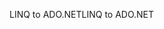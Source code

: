 <span data-ttu-id="102da-101">LINQ to ADO.NET</span><span class="sxs-lookup"><span data-stu-id="102da-101">LINQ to ADO.NET</span></span>